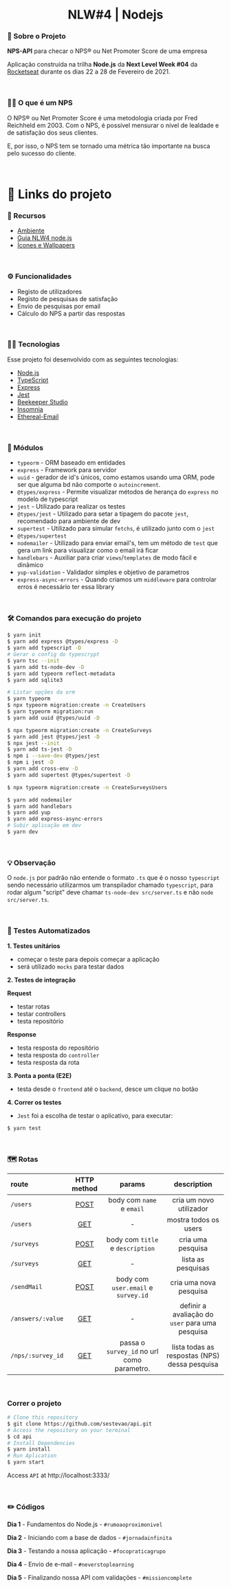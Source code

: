 
<h1 align="center">NLW#4 | Nodejs</h1>

### 🔖 Sobre o Projeto

<strong>NPS-API</strong> para checar o NPS® ou Net Promoter Score de uma empresa 

Aplicação construída na trilha <strong>Node.js</strong> da <strong>Next Level Week #04</strong> da [Rocketseat](https://rocketseat.com.br/) durante os dias 22 a 28 de Fevereiro de 2021.

<br>

### 🧑‍🚀 O que é um NPS

O NPS® ou Net Promoter Score é uma metodologia criada por Fred Reichheld em 2003. Com o NPS, é possível mensurar o nível de lealdade e de satisfação dos seus clientes.

E, por isso, o NPS tem se tornado uma métrica tão importante na busca pelo sucesso do cliente.

<br>

# 🔗 Links do projeto

### 📒 Recursos
- [Ambiente](https://www.notion.so/Configura-es-do-ambiente-Node-js-ae9fea3f78894139af4268d198294e2a)
- [Guia NLW4 node.js](https://www.notion.so/Next-Level-Week-4-Node-js-NPS-Calculator-67981103adbb4f229187c802bcd0d787)
- [Ícones e Wallpapers](https://drive.google.com/drive/folders/11fxy_LmTD6S1FGTQbeu47QPLzvyuEGSs)

<br>

### ⚙️ Funcionalidades
- Registo de utilizadores
- Registo de pesquisas de satisfação
- Envio de pesquisas por email
- Cálculo do NPS a partir das respostas

<br>

### 👩‍💻 Tecnologias
Esse projeto foi desenvolvido com as seguintes tecnologias:

- [Node.js](https://nodejs.org/en/)
- [TypeScript](https://www.typescriptlang.org/)
- [Express](https://expressjs.com/pt-br/)
- [Jest](https://jestjs.io/)
- [Beekeeper Studio](https://www.beekeeperstudio.io/)
- [Insomnia](https://insomnia.rest/)
- [Ethereal-Email](https://ethereal.email/)

<br>

### 🚀 Módulos

- `typeorm` - ORM baseado em entidades
- `express` - Framework para servidor
- `uuid` - gerador de id's únicos, como estamos usando uma ORM, pode ser que alguma bd não comporte o `autoincrement`.
- `@types/express` - Permite visualizar métodos de herança do `express` no modelo de typescript
- `jest` - Utilizado para realizar os testes
- `@types/jest` - Utilizado para setar a tipagem do pacote `jest`, recomendado para ambiente de dev
- `supertest` - Utilizado para simular `fetchs`, é utilizado junto com o `jest` 
- `@types/supertest`
- `nodemailer` - Utilizado para enviar email's, tem um método de `test` que gera um link para visualizar como o email irá ficar
- `handlebars` - Auxiliar para criar `views`/`templates` de modo fácil e dinâmico
- `yup-validation` - Validador simples e objetivo de parametros
- `express-async-errors` - Quando criamos um `middleware` para controlar erros é necessário ter essa library

<br>

### 🛠️ Comandos para execução do projeto

```bash
$ yarn init
$ yarn add express @types/express -D
$ yarn add typescript -D
# Gerar o config do typescrypt 
$ yarn tsc --init
$ yarn add ts-node-dev -D
$ yarn add typeorm reflect-metadata
$ yarn add sqlite3

# Listar opções da orm 
$ yarn typeorm
$ npx typeorm migration:create -n CreateUsers
$ yarn typeorm migration:run
$ yarn add uuid @types/uuid -D

$ npx typeorm migration:create -n CreateSurveys
$ yarn add jest @types/jest -D
$ npx jest --init
$ yarn add ts-jest -D
$ npm i --save-dev @types/jest
$ npm i jest -D
$ yarn add cross-env -D
$ yarn add supertest @types/supertest -D

$ npx typeorm migration:create -n CreateSurveysUsers

$ yarn add nodemailer
$ yarn add handlebars
$ yarn add yup
$ yarn add express-async-errors
# Subir aplicação em dev 
$ yarn dev
```

<br>

### 💡 Observação

O `node.js` por padrão não entende o formato `.ts` que é o nosso `typescript` sendo necessário utilizarmos um transpilador chamado `typescript`, para rodar algum "script" deve chamar `ts-node-dev src/server.ts` e não `node src/server.ts`.

<br>

### 🚀 Testes Automatizados

**1. Testes unitários**
- começar o teste para depois começar a aplicação
- será utilizado `mocks` para testar dados

**2. Testes de integração**

**Request**
  - testar rotas
  - testar controllers
  - testa repositório

**Response**
  - testa resposta do repositório
  - testa resposta do `controller`
  - testa resposta da rota

**3. Ponta a ponta (E2E)**
- testa desde o `frontend` até o `backend`, desce um clique no botão

**4. Correr os testes**
- `Jest` foi a escolha de testar o aplicativo, para executar:

```bash
$ yarn test
```

<br>

### 🗺️ Rotas

|route|HTTP method|params|description|
|:---|:---:|:---:|:---:
|`/users`|[POST](http://localhost:3333/users)|body com `name` e `email`|cria um novo utilizador
|`/users`|[GET](http://localhost:3333/users)|-|mostra todos os users
|`/surveys`|[POST](http://localhost:3333/surveys)|body com `title` e `description`|cria uma pesquisa
|`/surveys`|[GET](http://localhost:3333/surveys)|- |lista as pesquisas
|`/sendMail`|[POST](http://localhost:3333/sendMail)|body com `user.email` e `survey.id`|cria uma nova pesquisa
|`/answers/:value`|[GET](http://localhost:3333/answers/10?u=e3fd0114-1682-4950-badc-ed1c6f5b23a7)| - |definir a avaliação do `user` para uma pesquisa
|`/nps/:survey_id`|[GET](http://localhost:3333/nps/e3fd0114-1682-4950-badc-ed1c6f5b23a7)|passa o `survey_id` no url como parametro.|lista todas as respostas (NPS) dessa pesquisa

<br>

### Correr o projeto

```bash
# Clone this repository
$ git clone https://github.com/sestevao/api.git
# Access the repository on your terminal
$ cd api
# Install Dependencies
$ yarn install
# Run Aplication
$ yarn start
```

Access `API` at http://localhost:3333/

<br>

### ✏️ Códigos

**Dia 1** - Fundamentos do Node.js - `#rumoaoproximonivel`

**Dia 2** - Iniciando com a base de dados - `#jornadainfinita`

**Dia 3** - Testando a nossa aplicação - `#focopraticagrupo`

**Dia 4** - Envio de e-mail - `#neverstoplearning`

**Dia 5** - Finalizando nossa API com validações - `#missioncomplete`
